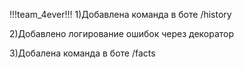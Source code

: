 !!!team_4ever!!!
1)Добавлена команда в боте /history

2)Добавлено логирование ошибок через декоратор

3)Добалена команда в боте /facts
